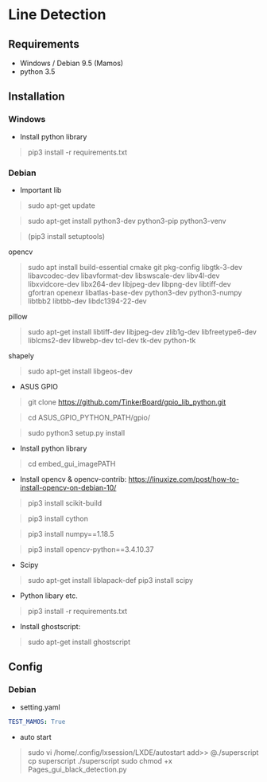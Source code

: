 # Line Detection

## Requirements
* Windows / Debian 9.5 (Mamos)
* python 3.5

## Installation
### Windows
* Install python library
> pip3 install -r requirements.txt

### Debian
* Important lib
> sudo apt-get update

> sudo apt-get install python3-dev python3-pip python3-venv

> (pip3 install setuptools)

opencv

> sudo apt install build-essential cmake git pkg-config libgtk-3-dev \
    libavcodec-dev libavformat-dev libswscale-dev libv4l-dev \
    libxvidcore-dev libx264-dev libjpeg-dev libpng-dev libtiff-dev \
    gfortran openexr libatlas-base-dev python3-dev python3-numpy \
    libtbb2 libtbb-dev libdc1394-22-dev

pillow

> sudo apt-get install libtiff-dev libjpeg-dev zlib1g-dev libfreetype6-dev liblcms2-dev libwebp-dev tcl-dev tk-dev python-tk

shapely

> sudo apt-get install libgeos-dev

* ASUS GPIO
> git clone https://github.com/TinkerBoard/gpio_lib_python.git

> cd ASUS_GPIO_PYTHON_PATH/gpio/

> sudo python3 setup.py install
>
* Install python library

> cd embed_gui_imagePATH

* Install opencv & opencv-contrib: https://linuxize.com/post/how-to-install-opencv-on-debian-10/
> pip3 install scikit-build

> pip3 install cython

> pip3 install numpy==1.18.5

> pip3 install opencv-python==3.4.10.37

* Scipy

> sudo apt-get install liblapack-def
> pip3 install scipy

* Python libary etc.
> pip3 install -r requirements.txt

* Install ghostscript: 
> sudo apt-get install ghostscript

## Config
### Debian
* setting.yaml
 ```yaml
TEST_MAMOS: True
 ```
* auto start
> sudo vi /home/.config/lxsession/LXDE/autostart
> add>> @./superscript
> cp superscript ./superscript
> sudo chmod +x Pages_gui_black_detection.py